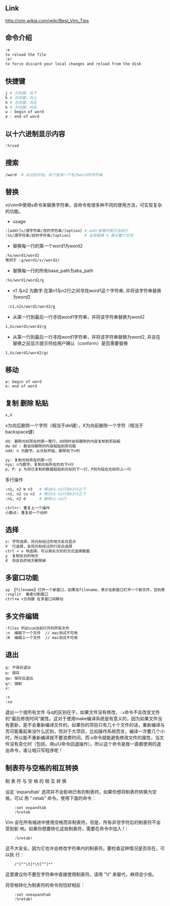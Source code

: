 ## Link

http://vim.wikia.com/wiki/Best_Vim_Tips

## 命令介绍

```bash
:e
to reload the file
:e!
to force discard your local changes and reload from the disk
```

## 快捷键

```bash
j # 方向键，向下
k # 方向键，向上
h # 方向键，向左
k # 方向键，向右
w : begin of word
e : end of word
```



## 以十六进制显示内容

```bash
:%!xxd
```



## 搜索

```bash
/word  # 从光标开始，向下查询一个名为word的字符串
```



## 替换

vi/vim中使用s命令来替换字符串，该命令有很多种不同的使用方法，可实现复杂的功能。

* usage

```bash
:[addr]s/源字符串/目的字符串/[option] # addr省略时表示当前行
:%s/源字符串/目的字符串/[option]      # 全局替换 % 表示整个文件
```



* 替换每一行的第一个word1为word2

```bash
:%s/word1/word2
等同于 :g/word1/s//word2/
```

* 替换每一行的所有base_path为abs_path

```bash
:%s/word1/word2/g
```

* n1 与n2 为数字.在第n1与n2行之间寻找word1这个字符串, 并将该字符串替换为word2

```bash
 :n1,n2s/word1/word2/g
```

* 从第一行到最后一行寻找word1字符串，并将该字符串替换为word2

```bash
1,$s/word1/word2/g
```

* 从第一行到最后一行寻找word1字符串，并将该字符串替换为word2, 并且在替换之前显示提示符给用户确认（conform）是否需要替换

```bash
1,$s/word1/word2/gc
```

##  

## 移动

```
w: begin of word
e: end of word
```



## 复制 删除 粘贴

```bash
x,X
```

x为向后删除一个字符（相当于del键），X为向前删除一个字符（相当于backspace键）



```bash
dd: 删除光标所在的那一整行，dd同时会将删除的内容复制到剪贴板
dw dd : 都会将删除的内容粘贴到剪切板
ndd: n 为数字。从光标开始，删除向下n列
```



```bash
yy: 复制光标所在的那一行
nyy: n为数字。复制光标所在的向下n行
p, P: p 为将已复制的数据粘贴到光标的下一行，P则为贴在光标的上一行
```



多行操作

```bash
:n1, n2 m n3   # 移动n1-n2行到n3行之下
:n1, n2 co n3  # 拷贝n1-n2行到n3行之下
:n1, n2 d      # 删除n1-n2行
```



```bash
ctrl+r: 重复上一个操作
小数点: 重复前一个动作
```



## 选择

```bash
v: 字符选择，将光标经过的地方反白显示
V  行选择，会将光标经过的行反白选择
ctrl + v 块选择，可以用长方形的方式选择数据
y  复制反白的地方
d  将反白的地方删除掉
```



## 多窗口功能

```bash
sp 【filename】打开一个新窗口，如果加filename，表示在新窗口打开一个新文件，否则表示两个窗口为同一个文件内容
:vsplit  垂直分割窗口
ctrl+w +方向键 在多窗口间移动
```



## 多文件编辑

```bash
:files 列出vim当前打开的所有文件
:n  编辑下一个文件  // mac测试不可用
:N  编辑上一个文件  // mac测试不可用
```



## 退出

```basd
q: 不保存退出
w: 保存
qw: 保存后退出
q!: 强制
x: 
```



```bash
:x
:xa
```

退出一个或所有文件
与q的区别在于，如果文件没有修改，`:x`命令不会改变文件的“最后修改时间”属性。这对于使用make编译系统是有意义的，因为如果文件没有更新，是不会重新编译文件的。如果你的项目只有几十个文件的话，重新编译与否可能看起来没什么区别，但对于大项目，比如操作系统而言，编译一次要几个小时，所以能不重新编译就不要浪费时间。而:x命令就能避免修改文件的属性，当文件没有变化时（包括，用u/U命令回退操作）。所以这个命令是我一直都使用的退出命令，谁让咱只写程序呢！



## 制表符与空格的相互转换

制 表 符 与 空 格 的 相 互 转 换

设定 'expandtab' 选项并不会影响已有的制表符。如果你想将制表符转换为空格，可以
用 ":retab" 命令。使用下面的命令：

        :set expandtab
        :%retab

Vim 会在所有缩进中使用空格而非制表符。但是，所有非空字符后的制表符不会受到影
响。如果你想要转化这些制表符，需要在命令中加入 !：

        :%retab!

这不大安全。因为它也许会修改字符串内的制表符。要检查这种情况是否存在，可以执
行：

        /"[^"\t]*\t[^"]*"

这里建议你不要在字符串中直接使用制表符。请用 "\t" 来替代，麻烦会少些。

将空格转化为制表符的命令则恰好相反：

        :set noexpandtab
        :%retab!

